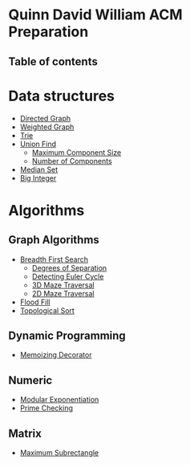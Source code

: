Quinn David William ACM Preparation
======================================

Table of contents
------------------

# Data structures
* [Directed Graph](https://github.com/Quinny/qdw-acm/blob/master/graphs/directed_graph.h)
* [Weighted Graph](https://github.com/Quinny/qdw-acm/blob/master/graphs/weighted_graph.h)
* [Trie](https://github.com/Quinny/qdw-acm/blob/master/trie/trie.h)
* [Union Find](https://github.com/Quinny/qdw-acm/blob/master/union-find/union_find.h)
    * [Maximum Component Size](https://github.com/Quinny/qdw-acm/blob/master/problems/quinn/uva/10608.cpp)
    * [Number of Components](https://github.com/Quinny/qdw-acm/blob/master/problems/quinn/uva/459.cpp)
* [Median Set](https://github.com/Quinny/qdw-acm/blob/master/median/median_set.hpp)
* [Big Integer](https://github.com/Quinny/qdw-acm/blob/master/big-int/BigInteger.hpp)

# Algorithms

Graph Algorithms
-------------------
* [Breadth First Search](https://github.com/Quinny/qdw-acm/blob/master/graphs/bfs.cpp)
    * [Degrees of Separation](https://github.com/Quinny/qdw-acm/blob/master/problems/quinn/uva/10044.cpp)
    * [Detecting Euler Cycle](https://github.com/Quinny/qdw-acm/blob/master/problems/quinn/uva/10596.cpp)
    * [3D Maze Traversal](https://github.com/Quinny/qdw-acm/blob/master/problems/quinn/uva/532.cpp)
    * [2D Maze Traversal](https://github.com/Quinny/qdw-acm/blob/master/problems/quinn/uva/657.cpp)
* [Flood Fill](https://github.com/Quinny/qdw-acm/blob/master/graphs/floodfill.cpp)
* [Topological Sort](https://github.com/Quinny/qdw-acm/blob/master/graphs/toposort.cpp)

Dynamic Programming
---------------------
* [Memoizing Decorator](https://github.com/Quinny/qdw-acm/blob/master/dynamic/memoize.py)

Numeric
-------------
* [Modular Exponentiation](https://github.com/Quinny/qdw-acm/blob/master/numbers/modular.cpp)
* [Prime Checking](https://github.com/Quinny/qdw-acm/blob/master/numbers/primes.cpp)

Matrix
-----------
* [Maximum Subrectangle](https://github.com/Quinny/qdw-acm/blob/master/matrix/max_sum.cpp)
